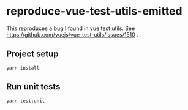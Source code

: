 # reproduce-vue-test-utils-emitted

This reproduces a bug I found in vue test utils.
See https://github.com/vuejs/vue-test-utils/issues/1510 .

## Project setup
```
yarn install
```
## Run unit tests
```
yarn test:unit
```
